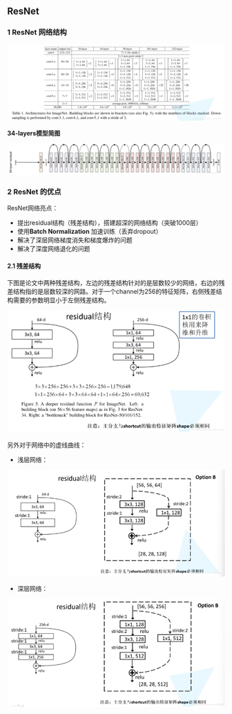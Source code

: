 ## ResNet

### 1 ResNet 网络结构

![image1.png](image%2Fimage1.png)

**34-layers模型简图**

![image2.png](image%2Fimage2.png)

### 2 ResNet 的优点

ResNet网络亮点：

- 提出residual结构（残差结构），搭建超深的网络结构（突破1000层）
- 使用**Batch Normalization** 加速训练（丢弃dropout）
- 解决了深层网络梯度消失和梯度爆炸的问题
- 解决了深度网络退化的问题

#### 2.1 残差结构

下图是论文中两种残差结构，左边的残差结构针对的是层数较少的网络，右边的残差结构指的是层数较深的网路。对于一个channel为256的特征矩阵，右侧残差结构需要的参数明显小于左侧残差结构。

![image3.png](image%2Fimage3.png)

另外对于网络中的虚线曲线：

- 浅层网络：

![image4.png](image%2Fimage4.png)

- 深层网络：

![image5.png](image%2Fimage5.png)